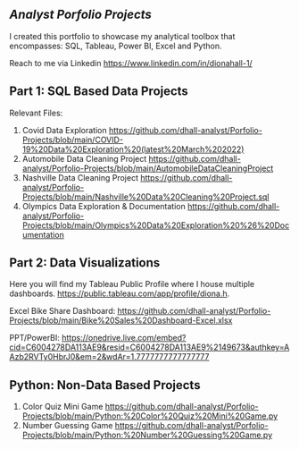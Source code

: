 ## *Analyst Porfolio Projects*

I created this portfolio to showcase my analytical toolbox that encompasses: SQL, Tableau, Power BI, Excel and Python. 

Reach to me via Linkedin https://www.linkedin.com/in/dionahall-1/


## **Part 1: SQL Based Data Projects**

Relevant Files: 

1. Covid Data Exploration
https://github.com/dhall-analyst/Porfolio-Projects/blob/main/COVID-19%20Data%20Exploration%20(latest%20March%202022)
2. Automobile Data Cleaning Project
https://github.com/dhall-analyst/Porfolio-Projects/blob/main/AutomobileDataCleaningProject
3. Nashville Data Cleaning Project
https://github.com/dhall-analyst/Porfolio-Projects/blob/main/Nashville%20Data%20Cleaning%20Project.sql
4. Olympics Data Exploration & Documentation
https://github.com/dhall-analyst/Porfolio-Projects/blob/main/Olympics%20Data%20Exploration%20%26%20Documentation

    
## **Part 2: Data Visualizations**

Here you will find my Tableau Public Profile where I house multiple dashboards. 
https://public.tableau.com/app/profile/diona.h.

Excel Bike Share Dashboard: https://github.com/dhall-analyst/Porfolio-Projects/blob/main/Bike%20Sales%20Dashboard-Excel.xlsx

PPT/PowerBI: https://onedrive.live.com/embed?cid=C6004278DA113AE9&resid=C6004278DA113AE9%2149673&authkey=AAzb2RVTy0HbrJ0&em=2&wdAr=1.7777777777777777


## **Python: Non-Data Based Projects**

1. Color Quiz Mini Game
https://github.com/dhall-analyst/Porfolio-Projects/blob/main/Python:%20Color%20Quiz%20Mini%20Game.py
2. Number Guessing Game
https://github.com/dhall-analyst/Porfolio-Projects/blob/main/Python:%20Number%20Guessing%20Game.py


